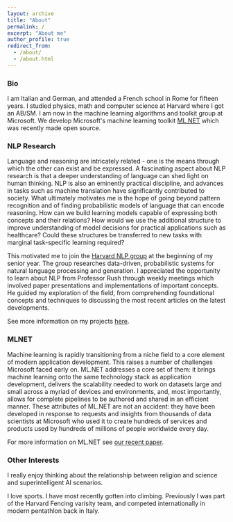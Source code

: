 ```yaml
---
layout: archive
title: "About"
permalink: /
excerpt: "About me"
author_profile: true
redirect_from: 
  - /about/
  - /about.html
---
```


### Bio
I am Italian and German, and attended a French school in Rome for fifteen years. I studied physics, math and computer science at Harvard where I got an AB/SM. I am now in the machine learning algorithms and toolkit group at Microsoft. We develop Microsoft's machine learning toolkit [ML.NET](https://github.com/dotnet/machinelearning) which was recently made open source.

### NLP Research
Language and reasoning are intricately related - one is the means through which the other can exist and be expressed. A fascinating aspect about NLP research is that a deeper understanding of language can shed light on human thinking. NLP is also an eminently practical discipline, and advances in tasks such as machine translation have significantly contributed to society. What ultimately motivates me is the hope of going beyond pattern recognition and of finding probabilistic models of language that can encode reasoning. How can we build learning models capable of expressing both concepts and their relations? How would we use the additional structure to improve understanding of model decisions for practical applications such as healthcare? Could these structures be transferred to new tasks with marginal task-specific learning required?

This motivated me to join the [Harvard NLP group](http://nlp.seas.harvard.edu/) at the beginning of my senior year. The group researches data-driven, probabilistic systems for natural language processing and generation. I appreciated the opportunity to learn about NLP from Professor Rush through weekly meetings which involved paper presentations and implementations of important concepts. He guided my exploration of the field, from comprehending foundational concepts and techniques to discussing the most recent articles on the latest developments.

See more information on my projects [here](https://artidoro.github.io/projects).

### MLNET
Machine learning is rapidly transitioning from a niche field to a core element of modern application development. This raises a number of challenges Microsoft faced early on. ML<span></span>.NET addresses a core set of them: it brings machine learning onto the same technology stack as application development, delivers the scalability needed to work on datasets large and small across a myriad of devices and environments, and, most importantly, allows for complete pipelines to be authored and shared in an efficient manner. These attributes of ML<span></span>.NET are not an accident: they have been developed in response to requests and insights from thousands of data scientists at Microsoft who used it to create hundreds of services and products used by hundreds of millions of people worldwide every day.

For more information on ML<span></span>.NET see [our recent paper](https://artidoro.github.io/ML_NET_MLSYS.pdf).

### Other Interests
I really enjoy thinking about the relationship between religion and science and superintelligent AI scenarios.

I love sports. I have most recently gotten into climbing. Previously I was part of the Harvard Fencing varisity team, and competed internationally in modern pentathlon back in Italy.